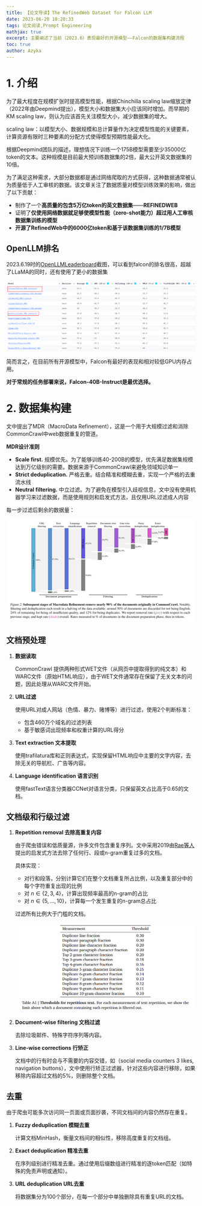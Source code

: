```yaml
---
title: 【论文导读】The RefinedWeb Dataset for Falcon LLM
date: 2023-06-20 10:20:33
tags: 论文阅读,Prompt Engineering
mathjax: true
excerpt: 主要阐述了当前（2023.6）表现最好的开源模型——Falcon的数据集构建流程
toc: true
author: Azyka
---
```


# 1. 介绍

为了最大程度在规模扩张时提高模型性能，根据Chinchilla scaling law缩放定律（2022年由Deepmind提出），模型大小和数据集大小应该同时增加。而早期的KM scaling law，则认为应该首先关注模型大小，减少数据集的增大。

scaling law：以模型大小、数据规模和总计算量作为决定模型性能的关键要素，计算资源有限时三种要素的分配方式使得模型预期性能最大化。

根据Deepmind团队的描述，理想情况下训练一个175B模型需要至少35000亿token的文本。这种规模是目前最大预训练数据集的2倍，最大公开英文数据集的10倍。

为了满足这种需求，大部分数据都是通过网络爬取的方式获得，这种数据通常被认为质量低于人工审核的数据。该文章关注了数据质量对模型训练效果的影响，做出了以下贡献：

- 制作了一个**高质量的包含5万亿token的英文数据集**——**REFINEDWEB**
- 证明了**仅使用网络数据就足够使模型性能（zero-shot能力）超过用人工审核数据集训练的模型**
- **开源了RefinedWeb中的6000亿token和基于该数据集训练的1/7B模型**



## OpenLLM排名

2023.6.19时的[OpenLLMLeaderboard](https://huggingface.co/spaces/HuggingFaceH4/open_llm_leaderboard)截图，可以看到falcon的排名很高，超越了LLaMA的同时，还有使用了更小的数据集

![OpenLLM排名](./【论文导读】The-RefinedWeb-Dataset-for-Falcon-LLM/image-20230619115730200.png)

简而言之，在目前所有开源模型中，Falcon有最好的表现和相对较低GPU内存占用。

**对于常规的任务部署来说，Falcon-40B-Instruct是最优选择。**



# 2. 数据集构建

文中提出了MDR（MacroData Refinement），这是一个用于大规模过滤和消除CommonCrawl中web数据重复的管道。

**MDR设计准则**

- **Scale first.** 规模优先。为了能够训练40-200B的模型，优先满足数据集规模达到万亿级别的需要。数据来源于CommonCrawl来避免领域知识单一 
- **Strict deduplication.** 严格去重。结合精准和模糊去重，实现一个严格的去重流水线
- **Neutral filtering.** 中立过滤。为了避免在模型引入歧视信息，文中没有使用机器学习来过滤数据，而是使用规则和启发式方法，且仅用URL过滤成人内容



每一步过滤后剩余的数据量：

![数据集规模变化](./【论文导读】The-RefinedWeb-Dataset-for-Falcon-LLM/image-20230619151045042.png)



## 文档预处理

1. **数据读取**

   CommonCrawl 提供两种形式WET文件（从网页中提取得到的纯文本）和WARC文件（原始HTML响应），由于WET文件通常存在保留了无关文本的问题，因此处理从WARC文件开始。

2. **URL过滤**

   使用URL对成人网站（色情、暴力、赌博等）进行过滤，使用2个判断标准：

   - 包含460万个域名的过滤列表
   - 基于敏感词出现频率和权重计算的URL得分

3. **Text extraction 文本提取**

   使用trafilatura库和正则表达式，实现保留HTML响应中主要的文字内容，去除无关的导航栏、广告等内容。

4. **Language identification 语言识别**

   使用fastText语言分类器CCNet对语言分类，只保留英文占比高于0.65的文档。



## 文档级和行级过滤

1. **Repetition removal 去除高重复内容**

   由于爬虫错误和低质量源，许多文件包含重复序列。文中采用2019由[Rae等人](https://arxiv.org/abs/2112.11446)提出的启发式方法去除了任何行、段或n-gram重复过多的文档。

   具体实现：

   - 对行和段落，分别计算它们在整个文档重复所占比例，以及重复部分中的每个字符重复出现的比例
   - 对 $n\in\{2,3,4\}$，计算出现频率最高的n-gram的占比
   - 对 $n\in\{5,...,10\}$，计算每一个发生重复的n-gram总占比

   过滤所有比例大于门槛的文档。

   ![过滤门槛](./【论文导读】The-RefinedWeb-Dataset-for-Falcon-LLM/image-20230619150322403.png)

2. **Document-wise filtering 文档过滤**

   去除垃圾邮件、特殊字符序列等内容。

3. **Line-wise corrections 行矫正**

   文档中的行有时会与不需要的内容交错，如（social media counters 3 likes, navigation buttons），文中使用行矫正过滤器，针对这些内容进行移除，如果移除内容超过文档的5%，则删除整个文档。



## 去重

由于爬虫可能多次访问同一页面或页面抄袭，不同文档间的内容仍然存在重复。

1. **Fuzzy deduplication 模糊去重**

   计算文档MinHash，衡量文档间的相似性，移除高度重复的文档组。

2. **Exact deduplication 精准去重**

   在序列级别进行精准去重。通过使用后缀数组进行精准的逐token匹配（如特殊的免责声明或通知）。

3. **URL deduplication URL去重**

   将数据集分为100个部分，在每一个部分中单独删除具有重复URL的文档。

   

